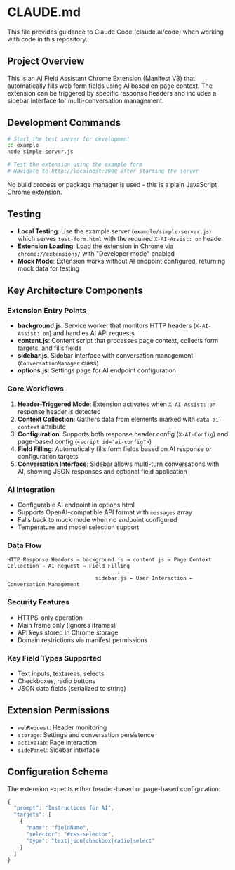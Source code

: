 # CLAUDE.md

This file provides guidance to Claude Code (claude.ai/code) when working with code in this repository.

## Project Overview

This is an AI Field Assistant Chrome Extension (Manifest V3) that automatically fills web form fields using AI based on page context. The extension can be triggered by specific response headers and includes a sidebar interface for multi-conversation management.

## Development Commands

```bash
# Start the test server for development
cd example
node simple-server.js

# Test the extension using the example form
# Navigate to http://localhost:3000 after starting the server
```

No build process or package manager is used - this is a plain JavaScript Chrome extension.

## Testing

- **Local Testing**: Use the example server (`example/simple-server.js`) which serves `test-form.html` with the required `X-AI-Assist: on` header
- **Extension Loading**: Load the extension in Chrome via `chrome://extensions/` with "Developer mode" enabled
- **Mock Mode**: Extension works without AI endpoint configured, returning mock data for testing

## Key Architecture Components

### Extension Entry Points
- **background.js**: Service worker that monitors HTTP headers (`X-AI-Assist: on`) and handles AI API requests
- **content.js**: Content script that processes page context, collects form targets, and fills fields
- **sidebar.js**: Sidebar interface with conversation management (`ConversationManager` class)
- **options.js**: Settings page for AI endpoint configuration

### Core Workflows

1. **Header-Triggered Mode**: Extension activates when `X-AI-Assist: on` response header is detected
2. **Context Collection**: Gathers data from elements marked with `data-ai-context` attribute
3. **Configuration**: Supports both response header config (`X-AI-Config`) and page-based config (`<script id="ai-config">`)
4. **Field Filling**: Automatically fills form fields based on AI response or configuration targets
5. **Conversation Interface**: Sidebar allows multi-turn conversations with AI, showing JSON responses and optional field application

### AI Integration
- Configurable AI endpoint in options.html
- Supports OpenAI-compatible API format with `messages` array
- Falls back to mock mode when no endpoint configured
- Temperature and model selection support

### Data Flow
```
HTTP Response Headers → background.js → content.js → Page Context Collection → AI Request → Field Filling
                                   ↓
                            sidebar.js ← User Interaction ← Conversation Management
```

### Security Features
- HTTPS-only operation
- Main frame only (ignores iframes) 
- API keys stored in Chrome storage
- Domain restrictions via manifest permissions

### Key Field Types Supported
- Text inputs, textareas, selects
- Checkboxes, radio buttons
- JSON data fields (serialized to string)

## Extension Permissions
- `webRequest`: Header monitoring
- `storage`: Settings and conversation persistence  
- `activeTab`: Page interaction
- `sidePanel`: Sidebar interface

## Configuration Schema
The extension expects either header-based or page-based configuration:

```javascript
{
  "prompt": "Instructions for AI",
  "targets": [
    {
      "name": "fieldName",
      "selector": "#css-selector", 
      "type": "text|json|checkbox|radio|select"
    }
  ]
}
```